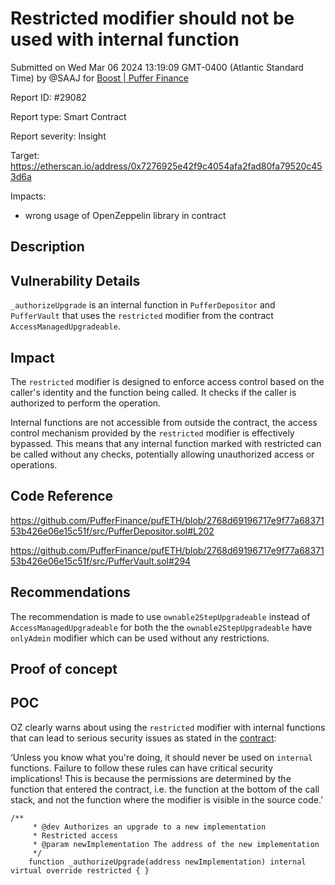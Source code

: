 
# Restricted modifier should not be used with internal function

Submitted on Wed Mar 06 2024 13:19:09 GMT-0400 (Atlantic Standard Time) by @SAAJ for [Boost | Puffer Finance](https://immunefi.com/bounty/pufferfinance-boost/)

Report ID: #29082

Report type: Smart Contract

Report severity: Insight

Target: https://etherscan.io/address/0x7276925e42f9c4054afa2fad80fa79520c453d6a

Impacts:
- wrong usage of OpenZeppelin library in contract

## Description
## Vulnerability Details
```_authorizeUpgrade``` is an internal function in ```PufferDepositor``` and ```PufferVault``` that uses the ```restricted``` modifier from the contract ```AccessManagedUpgradeable```.

## Impact
The ```restricted``` modifier is designed to enforce access control based on the caller's identity and the function being called. It checks if the caller is authorized to perform the operation.

Internal functions are not accessible from outside the contract, the access control mechanism provided by the ```restricted``` modifier is effectively bypassed. This means that any internal function marked with restricted can be called without any checks, potentially allowing unauthorized access or operations.

## Code Reference
https://github.com/PufferFinance/pufETH/blob/2768d69196717e9f77a6837153b426e06e15c51f/src/PufferDepositor.sol#L202

https://github.com/PufferFinance/pufETH/blob/2768d69196717e9f77a6837153b426e06e15c51f/src/PufferVault.sol#294

## Recommendations
The recommendation is made to use ```ownable2StepUpgradeable``` instead of ```AccessManagedUpgradeable``` for both the  the ```ownable2StepUpgradeable``` have ```onlyAdmin``` modifier which can be used without any restrictions.



        
## Proof of concept
## POC
OZ clearly warns about using the ```restricted``` modifier with internal functions that can lead to serious security issues as stated in the [contract](https://github.com/OpenZeppelin/openzeppelin-contracts-upgradeable/blob/789ba4f167cc94088e305d78e4ae6f3c1ec2e6f1/contracts/access/manager/AccessManagedUpgradeable.sol#L55):

‘Unless you know what you're doing, it should never be used on `internal` functions. Failure to follow these rules can have critical security implications! This is because the permissions are determined by the function that entered the contract, i.e. the function at the bottom of the call stack, and not the function where the modifier is visible in the source code.’

```
/**
     * @dev Authorizes an upgrade to a new implementation
     * Restricted access
     * @param newImplementation The address of the new implementation
     */
    function _authorizeUpgrade(address newImplementation) internal virtual override restricted { }
```